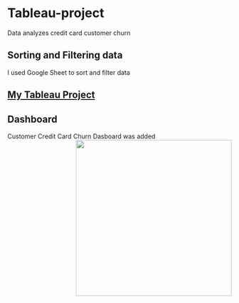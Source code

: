 # Tableau-project
Data analyzes credit card customer churn 

## Sorting and Filtering data
I used Google Sheet to sort and filter data

## <a href="https://github.com/arzurahimli/Tableau-project">My Tableau Project</a>

## Dashboard
Customer Credit Card Churn Dasboard was added
<img src ='https://github.com/arzurahimli/Tableau-project/blob/main/Credit%20Card%20Churn%20Analysis.PNG' width="350" height="auto" align="right"/>
